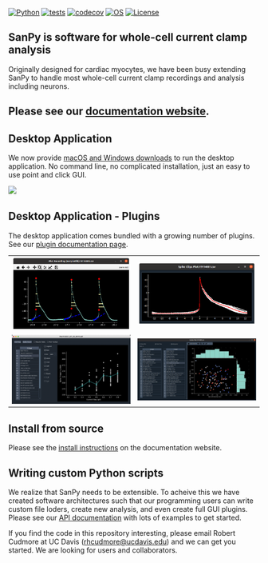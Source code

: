 
[![Python](https://img.shields.io/badge/python-3.8|3.9|3.10|3.11-blue.svg)](https://www.python.org/downloads/release/python-3111/)
[![tests](https://github.com/cudmore/SanPy/workflows/Test/badge.svg)](https://github.com/cudmore/SanPy/actions)
[![codecov](https://codecov.io/gh/cudmore/SanPy/branch/master/graph/badge.svg?token=L7L3FB04IP)](https://codecov.io/gh/cudmore/SanPy)
[![OS](https://img.shields.io/badge/OS-Linux|Windows|macOS-blue.svg)]()
[![License](https://img.shields.io/badge/license-GPLv3-blue)](https://github.com/cudmore/SanPy/blob/master/LICENSE)


## SanPy is software for whole-cell current clamp analysis

Originally designed for cardiac myocytes, we have been busy extending SanPy to handle most whole-cell current clamp recordings and analysis including neurons.

## Please see our [documentation website](https://cudmore.github.io/SanPy/).

## Desktop Application

We now provide [macOS and Windows downloads](https://cudmore.github.io/SanPy/download/) to run the desktop application. No command line, no complicated installation, just an easy to use point and click GUI.

<IMG SRC="docs/docs/img/sanpy-app.png" width=600>

## Desktop Application - Plugins
 
The desktop application comes bundled with a growing number of plugins. See our [plugin documentation page](https://cudmore.github.io/SanPy/plugins/).

<table>
<tr>
    <td>
    <IMG SRC="docs/docs/img/plugins/plot-recording.png" width=300>
    </td>
    <td>
    <IMG SRC="docs/docs/img/plugins/spike-clips.png" width=300>
    </td>
</tr>
<tr>
    <td>
    <IMG SRC="docs/docs/img/plugins/plot-fi.png" width=300>
    </td>
    <td>
    <IMG SRC="docs/docs/img/plugins/scatter-plot.png" width=300>
    </td>
</tr>
</table>

## Install from source

Please see the [install instructions](https://cudmore.github.io/SanPy/install/) on the documentation website.

## Writing custom Python scripts

We realize that SanPy needs to be extensible. To acheive this we have created software architectures such that our programming users can write custom file loders, create new analysis, and even create full GUI plugins. Please see our [API documentation](https://cudmore.github.io/SanPy/scripting/) with lots of examples to get started.

If you find the code in this repository interesting, please email Robert Cudmore at UC Davis (rhcudmore@ucdavis.edu) and we can get you started. We are looking for users and collaborators.